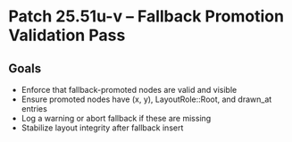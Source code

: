 # Patch 25.51u-v – Fallback Promotion Validation Pass

## Goals
- Enforce that fallback-promoted nodes are valid and visible
- Ensure promoted nodes have (x, y), LayoutRole::Root, and drawn_at entries
- Log a warning or abort fallback if these are missing
- Stabilize layout integrity after fallback insert
